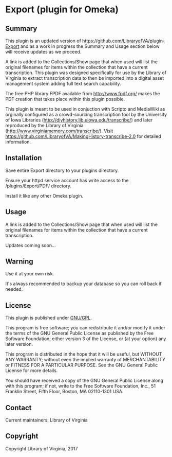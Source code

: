 Export (plugin for Omeka)
=============================


Summary
-------

This plugin is an updated version of https://github.com/LibraryofVA/plugin-Export
and as a work in progress the Summary and Usage section below will receive updates
as we proceed.

A link is added to the Collections/Show page that when used will list the original 
filenames for items within the collection that have a current transcription. This 
plugin was designed specifically for use by the Library of Virginia to extract transcription
data to then be imported into a digital asset management system adding full text search capability.

The free PHP library FPDF available from http://www.fpdf.org/ makes the PDF creation
that takes place within this plugin possible.

This plugin is meant to be used in conjuction with Scripto and MediaWiki as orginally
configured as a crowd-sourcing transcription tool by the University of Iowa Libraries
(http://diyhistory.lib.uiowa.edu/transcribe/) and later reproduced by the Library of Virginia
(http://www.virginiamemory.com/transcribe/). Visit https://github.com/LibraryofVA/MakingHistory-transcribe-2.0
for detailed information.

Installation
------------

Save entire Export directory to your plugins directory. 

Ensure your httpd service account has write access to the /plugins/Export/PDF/ directory.

Install it like any other Omeka plugin.


Usage
-----

A link is added to the Collections/Show page that when used will list the original 
filenames for items within the collection that have a current transcription.

Updates coming soon...


Warning
-------

Use it at your own risk.

It's always recommended to backup your database so you can roll back if needed.


License
-------

This plugin is published under [GNU/GPL](https://www.gnu.org/licenses/gpl-3.0.html).

This program is free software; you can redistribute it and/or modify it under
the terms of the GNU General Public License as published by the Free Software
Foundation; either version 3 of the License, or (at your option) any later
version.

This program is distributed in the hope that it will be useful, but WITHOUT
ANY WARRANTY; without even the implied warranty of MERCHANTABILITY or FITNESS
FOR A PARTICULAR PURPOSE. See the GNU General Public License for more
details.

You should have received a copy of the GNU General Public License along with
this program; if not, write to the Free Software Foundation, Inc.,
51 Franklin Street, Fifth Floor, Boston, MA 02110-1301 USA.


Contact
-------

Current maintainers:
Library of Virginia

Copyright
---------

Copyright Library of Virginia, 2017
